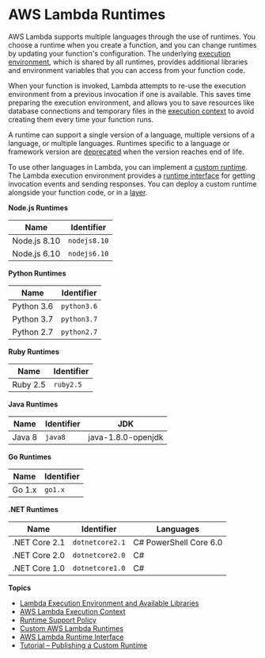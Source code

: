 # AWS Lambda Runtimes<a name="lambda-runtimes"></a>

AWS Lambda supports multiple languages through the use of runtimes\. You choose a runtime when you create a function, and you can change runtimes by updating your function's configuration\. The underlying [execution environment](current-supported-versions.md), which is shared by all runtimes, provides additional libraries and environment variables that you can access from your function code\.

When your function is invoked, Lambda attempts to re\-use the execution environment from a previous invocation if one is available\. This saves time preparing the execution environment, and allows you to save resources like database connections and temporary files in the [execution context](running-lambda-code.md) to avoid creating them every time your function runs\.

A runtime can support a single version of a language, multiple versions of a language, or multiple languages\. Runtimes specific to a language or framework version are [deprecated](runtime-support-policy.md) when the version reaches end of life\.

To use other languages in Lambda, you can implement a [custom runtime](runtimes-custom.md)\. The Lambda execution environment provides a [runtime interface](runtimes-api.md) for getting invocation events and sending responses\. You can deploy a custom runtime alongside your function code, or in a [layer](configuration-layers.md)\.


**Node\.js Runtimes**  

| Name  | Identifier  | 
| --- | --- | 
|  Node\.js 8\.10  |  `nodejs8.10`  | 
|  Node\.js 6\.10  |  `nodejs6.10`  | 


**Python Runtimes**  

| Name | Identifier | 
| --- | --- | 
|  Python 3\.6  |  `python3.6`  | 
|  Python 3\.7  |  `python3.7`  | 
|  Python 2\.7  |  `python2.7`  | 


**Ruby Runtimes**  

| Name  | Identifier  | 
| --- | --- | 
|  Ruby 2\.5  |  `ruby2.5`  | 


**Java Runtimes**  

| Name | Identifier | JDK | 
| --- | --- | --- | 
|  Java 8  |  `java8`  |  java\-1\.8\.0\-openjdk  | 


**Go Runtimes**  

| Name | Identifier | 
| --- | --- | 
|  Go 1\.x  |  `go1.x`  | 


**\.NET Runtimes**  

| Name | Identifier | Languages | 
| --- | --- | --- | 
|  \.NET Core 2\.1  |  `dotnetcore2.1`  |  C\# PowerShell Core 6\.0  | 
|  \.NET Core 2\.0  |  `dotnetcore2.0`  |  C\#  | 
|  \.NET Core 1\.0  |  `dotnetcore1.0`  |  C\#  | 

**Topics**
+ [Lambda Execution Environment and Available Libraries](current-supported-versions.md)
+ [AWS Lambda Execution Context](running-lambda-code.md)
+ [Runtime Support Policy](runtime-support-policy.md)
+ [Custom AWS Lambda Runtimes](runtimes-custom.md)
+ [AWS Lambda Runtime Interface](runtimes-api.md)
+ [Tutorial – Publishing a Custom Runtime](runtimes-walkthrough.md)